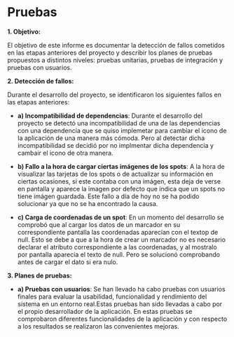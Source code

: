 # Pruebas

**1. Objetivo:**

El objetivo de este informe es documentar la detección de fallos cometidos en las etapas anteriores del proyecto y describir los planes de pruebas propuestos a distintos niveles: pruebas unitarias, pruebas de integración y pruebas con usuarios.

**2. Detección de fallos:**

Durante el desarrollo del proyecto, se identificaron los siguientes fallos en las etapas anteriores:

- **a) Incompatibilidad de dependencias**: Durante el desarrollo del proyecto se detectó una incompatibilidad de una de las dependencias con una dependencia que se quiso implemetar para cambiar el icono de la aplicación de una manera más cómoda. Pero al detectar dicha incompatibilidad se decidió por no implmentar dicha dependencia y cambair el icono de otra manera.

- **b) Fallo a la hora de cargar ciertas imágenes de los spots**: A la hora de visualizar las tarjetas de los spots o de actualizar su información en ciertas ocasiones, si este contaba con una imágen, esta deja de verse en pantalla y aparece la imagen por defecto que indica que un spots no tiene imágen guardada. Este fallo a día de hoy no se ha podido solucionar ya que no se ha encontrado la causa.

- **c) Carga de coordenadas de un spot**: En un momento del desarrollo se comprobó que al cargar los datos de un marcador en su correspondiente pantalla las coordenadas aparecían con el textop de null. Esto se debe a que a la hora de crear un marcador no es necesario declarar el atributo correspondiente a las coordenadas, y al mostralo por pantalla aparecia el texto de null. Pero se solucionó comprobando antes de cargar el dato si era nulo.

**3. Planes de pruebas:**

- **a) Pruebas con usuarios**: Se han llevado ha cabo pruebas con usuarios finales para evaluar la usabilidad, funcionalidad y rendimiento del sistema en un entorno real.Estas pruebas han sido llevadas a cabo por el propio desarrollador de la aplicación. En estas pruebas se comprobaron diferentes funcionalidades de la aplicación y con respecto a los resultados se realizaron las convenientes mejoras. 
